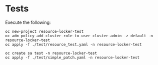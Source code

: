 # Tests

Execute the following:

```shell
oc new-project resource-locker-test
oc adm policy add-cluster-role-to-user cluster-admin -z default -n resource-locker-test
oc apply -f ./test/resource_test.yaml -n resource-locker-test
```

```shell
oc create sa test -n resource-locker-test
oc apply -f ./test/simple_patch.yaml -n resource-locker-test
```
